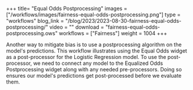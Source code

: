 +++
title= "Equal Odds Postprocessing"
images =  ["/workflows/images/fairness-equal-odds-postprocessing.png"]
type = "workflows"
blog_link =  "/blog/2023/2023-08-30-fairness-equal-odds-postprocessing/"
video = ""
download = "fairness-equal-odds-postprocessing.ows"
workflows = ["Fairness"]
weight = 1004
+++

Another way to mitigate bias is to use a postprocessing algorithm on the model's predictions. This workflow illustrates using the Equal Odds widget as a post-processor for the Logistic Regression model. To use the post-processor, we need to connect any model to the Equalized Odds Postprocessing widget along with any needed pre-processors. Doing so ensures our model's predictions get post-processed before we evaluate them.